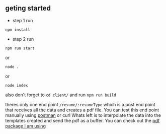 ## geting started

- step 1
run
```
npm install
```

- step 2 run

```
npm run start
```
or 
```
node .
```
or 
```
node index
```
also don't forget to ``cd client/`` and run ``npm run build``
 
theres only one end point ``/resume/:resumeType`` which is a post end point that receives all the data and creates a pdf file. You can test this end point manually using [postman](https://www.postman.com/downloads/) or curl
Whats left is to interpolate the data into the templates created and send the pdf as a buffer. You can check out the [pdf package I am using](https://www.npmjs.com/package/pdf-creator-node)